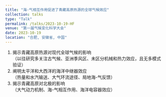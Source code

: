 ```yaml
---
title: "海-气相互作用促进了青藏高原热源的全球气候效应"
collection: talks
type: "Talk"
permalink: /talks/2023-10-19-HF
venue: "第一届气候变化科学大会"
date: 2023-10-19
location: "合肥, 安徽省, 中国"
---
```


1. 揭示青藏高原热源对现代全球气候的影响  
   （以往研究多关注古气候、亚洲季风区、未区分机械和热力效应，且无多模式验证）  
2. 阐明太平洋和大西洋的海洋中继器效应  
   （热量和水汽输送、大气环流途径、局地海-气反馈）  
3. 揭示青藏高原对北极的影响  
   （大气动力机制、海-气相互作用、海洋电容器效应）

